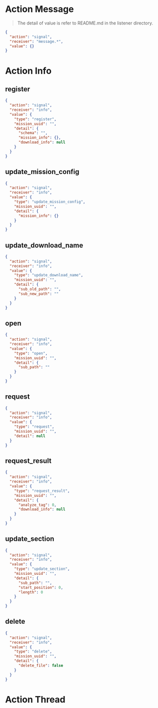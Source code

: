 # Action Message
> The detail of value is refer to README.md in the listener directory.
```json
{
  "action": "signal",
  "receiver": "message.*",
  "value": {}
}
```

# Action Info
## register
```json
{
  "action": "signal",
  "receiver": "info",
  "value": {
    "type": "register",
    "mission_uuid": "",
    "detail": {
      "schema": "",
      "mission_info": {},
      "download_info": null
    }
  }
}
```

## update_mission_config
```json
{
  "action": "signal",
  "receiver": "info",
  "value": {
    "type": "update_mission_config",
    "mission_uuid": "",
    "detail": {
      "mission_info": {}
    }
  }
}
```

## update_download_name
```json
{
  "action": "signal",
  "receiver": "info",
  "value": {
    "type": "update_download_name",
    "mission_uuid": "",
    "detail": {
      "sub_old_path": "",
      "sub_new_path": ""
    }
  }
}
```

## open
```json
{
  "action": "signal",
  "receiver": "info",
  "value": {
    "type": "open",
    "mission_uuid": "",
    "detail": {
      "sub_path": ""
    }
  }
}
```

## request
```json
{
  "action": "signal",
  "receiver": "info",
  "value": {
    "type": "request",
    "mission_uuid": "",
    "detail": null
  }
}
```

## request_result
```json
{
  "action": "signal",
  "receiver": "info",
  "value": {
    "type": "request_result",
    "mission_uuid": "",
    "detail": {
      "analyze_tag": 0,
      "download_info": null
    }
  }
}
```

## update_section
```json
{
  "action": "signal",
  "receiver": "info",
  "value": {
    "type": "update_section",
    "mission_uuid": "",
    "detail": {
      "sub_path": "",
      "start_position": 0,
      "length": 0
    }
  }
}
```

## delete
```json
{
  "action": "signal",
  "receiver": "info",
  "value": {
    "type": "delete",
    "mission_uuid": "",
    "detail": {
      "delete_file": false
    }
  }
}
```

# Action Thread
